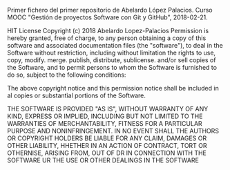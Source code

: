 ﻿Primer fichero del primer repositorio de Abelardo López Palacios.
Curso MOOC "Gestión de proyectos Software con Git y GitHub", 2018-02-21.

HIT License
Copyright (c) 2018 Abelardo Lopez-Palacios
Permission is hereby granted, free of charge, to any person obtaining a copy of this software and associated documentation files (the "software"), to deal in the Software without restriction, including without limitation the rights to use, copy, modify. merge. publish, distribute, sublicense. and/or sell copies of the Software, and to permit persons to whom the Software is furnished to do so, subject to the following conditions:

The above copyright notice and this permission notice shall be included in al copies or substantìal portions of the Software.

THE SOFTWARE IS PROVIDED "AS IS", WITHOUT WARRANTY OF ANY KIND, EXPRESS OR IMPLIED, INCLUDING BUT NOT LIMITED TO THE WARRANTIES OF MERCHANTABILITY, FITNESS FOR A PARTICULAR PURPOSE AND NONINFRINGEMENT. IN NO EVENT SHALL THE AUTHORS OR COPYRIGHT HOLDERS BE LIABLE FOR ANY CLAIM, DAMAGES OR OTHER LIABILITY, HHETHER IN AN ACTION OF CONTRACT, TORT OR OTHERNISE, ARISING FROM, OUT OF DR IN CONNECTION WITH THE SOFTWARE UR THE USE OR OTHER DEALINGS IN THE SOFTWARE
